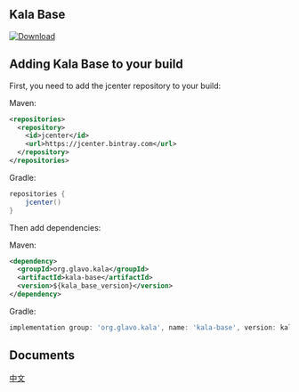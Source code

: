 ## Kala Base

[ ![Download](https://api.bintray.com/packages/glavo/maven/kala-base/images/download.svg) ](https://bintray.com/glavo/maven/kala-base/_latestVersion)


## Adding Kala Base to your build

First, you need to add the jcenter repository to your build:

Maven: 
```xml
<repositories>
  <repository>
    <id>jcenter</id>
    <url>https://jcenter.bintray.com</url>
  </repository>
</repositories>
```

Gradle:
```groovy
repositories {
    jcenter()
}
```

Then add dependencies:

Maven:
```xml
<dependency>
  <groupId>org.glavo.kala</groupId>
  <artifactId>kala-base</artifactId>
  <version>${kala_base_version}</version>
</dependency>
```

Gradle:
```groovy
implementation group: 'org.glavo.kala', name: 'kala-base', version: kala_base_version
```

## Documents

[中文](docs/README_zh_CN.md)